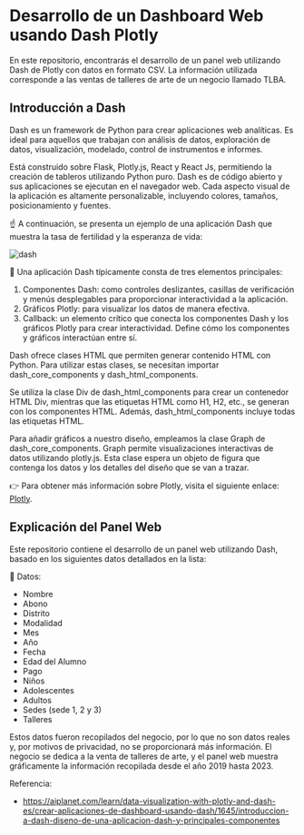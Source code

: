 # Desarrollo de un Dashboard Web usando Dash Plotly

En este repositorio, encontrarás el desarrollo de un panel web utilizando Dash de Plotly con datos en formato CSV. La información utilizada corresponde a las ventas de talleres de arte de un negocio llamado TLBA.

## Introducción a Dash

Dash es un framework de Python para crear aplicaciones web analíticas. Es ideal para aquellos que trabajan con análisis de datos, exploración de datos, visualización, modelado, control de instrumentos e informes.

Está construido sobre Flask, Plotly.js, React y React Js, permitiendo la creación de tableros utilizando Python puro. Dash es de código abierto y sus aplicaciones se ejecutan en el navegador web. Cada aspecto visual de la aplicación es altamente personalizable, incluyendo colores, tamaños, posicionamiento y fuentes.

☝️ A continuación, se presenta un ejemplo de una aplicación Dash que muestra la tasa de fertilidad y la esperanza de vida:

![dash](https://github.com/JessicaChepe/Dashboard-Web-Dash-Plotly/assets/104339906/efdb2242-9223-4e67-8717-a389b81aedff)

🤝 Una aplicación Dash típicamente consta de tres elementos principales:

  1. Componentes Dash: como controles deslizantes, casillas de verificación y menús desplegables para proporcionar interactividad a la aplicación.
  2. Gráficos Plotly: para visualizar los datos de manera efectiva.
  3. Callback: un elemento crítico que conecta los componentes Dash y los gráficos Plotly para crear interactividad. Define cómo los componentes y gráficos interactúan entre sí.

Dash ofrece clases HTML que permiten generar contenido HTML con Python. Para utilizar estas clases, se necesitan importar dash_core_components y dash_html_components.

Se utiliza la clase Div de dash_html_components para crear un contenedor HTML Div, mientras que las etiquetas HTML como H1, H2, etc., se generan con los componentes HTML. Además, dash_html_components incluye todas las etiquetas HTML.

Para añadir gráficos a nuestro diseño, empleamos la clase Graph de dash_core_components. Graph permite visualizaciones interactivas de datos utilizando plotly.js. Esta clase espera un objeto de figura que contenga los datos y los detalles del diseño que se van a trazar. 

👉 Para obtener más información sobre Plotly, visita el siguiente enlace: [Plotly](https://plotly.com/?_gl=1*xjwwia*_ga*MTg2ODU2NzA4NS4xNzExMzA3NDgz*_ga_6G7EE0JNSC*MTcxMTMwNzQ4Mi4xLjAuMTcxMTMwNzQ4Mi42MC4wLjA).

## Explicación del Panel Web

Este repositorio contiene el desarrollo de un panel web utilizando Dash, basado en los siguientes datos detallados en la lista:

📝 Datos:
  * Nombre
  * Abono
  * Distrito
  * Modalidad
  * Mes
  * Año
  * Fecha
  * Edad del Alumno
  * Pago
  * Niños
  * Adolescentes
  * Adultos
  * Sedes (sede 1, 2 y 3)
  * Talleres

Estos datos fueron recopilados del negocio, por lo que no son datos reales y, por motivos de privacidad, no se proporcionará más información. El negocio se dedica a la venta de talleres de arte, y el panel web muestra gráficamente la información recopilada desde el año 2019 hasta 2023.

Referencia:
  * https://aiplanet.com/learn/data-visualization-with-plotly-and-dash-es/crear-aplicaciones-de-dashboard-usando-dash/1645/introduccion-a-dash-diseno-de-una-aplicacion-dash-y-principales-componentes



